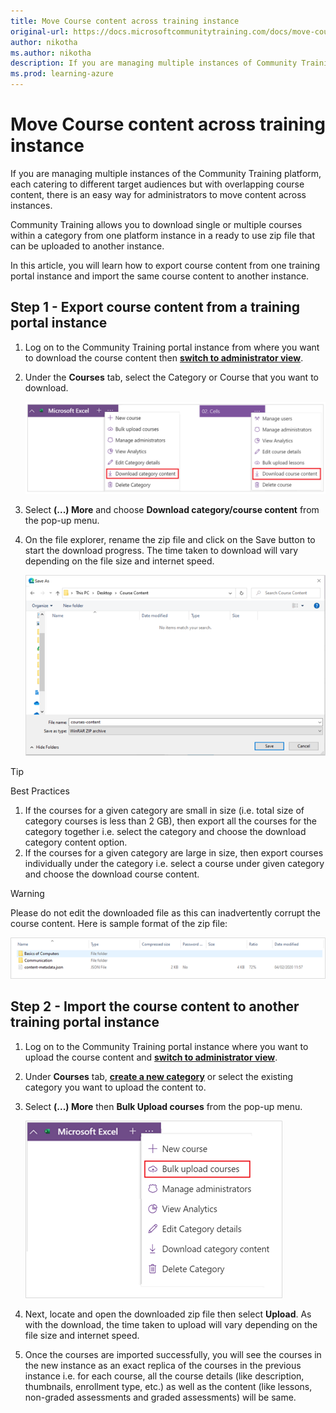 ```yaml
---
title: Move Course content across training instance
original-url: https://docs.microsoftcommunitytraining.com/docs/move-course-content-across-training-instance
author: nikotha
ms.author: nikotha
description: If you are managing multiple instances of Community Training platform each catering to different target audiences but with overlapping course content -  there is an easy way for administrator to move content across instances* in a few simple clicks*.
ms.prod: learning-azure
---
```


# Move Course content across training instance

If you are managing multiple instances of the Community Training platform, each catering to different target audiences but with overlapping course content, there is an easy way for administrators to move content across instances.

Community Training allows you to download single or multiple courses within a category from one platform instance in a ready to use zip file that can be uploaded to another instance.

In this article, you will learn how to export course content from one training portal instance and import the same course content to another instance.

## Step 1 - Export course content from a training portal instance

1. Log on to the Community Training portal instance from where you want to download the course content then [**switch to administrator view**](../../../get-started/step-by-step-configuration-guide.md#step-2--switch-to-administrator-view-of-the-portal).

1. Under the **Courses** tab, select the Category or Course that you want to download.

    ![Under courses tab](../../../media/image%28219%29.png)

1. Select **(...) More** and choose **Download category/course content** from the pop-up menu.

1. On the file explorer, rename the zip file and click on the Save button to start the download progress. The time taken to download will vary depending on the file size and internet speed.

    ![Save](../../../media/image%28220%29.png)

> [!TIP]
> Best Practices
>
> 1. If the courses for a given category are small in size (i.e. total size of category courses is less than 2 GB), then export all the courses for the category together i.e. select the category and choose the download category content option.
> 1. If the courses for a given category are large in size, then export courses individually under the category i.e. select a course under given category and choose the download course content.

> [!WARNING]
> Please do not edit the downloaded file as this can inadvertently corrupt the course content. Here is sample format of the zip file:
>
> ![Sample zip](../../../media/image%28221%29.png)

## Step 2 - Import the course content to another training portal instance

1. Log on to the Community Training portal instance where you want to upload the course content and [**switch to administrator view**](../../../get-started/step-by-step-configuration-guide.md#step-2--switch-to-administrator-view-of-the-portal).

1. Under **Courses** tab, [**create a new category**](../../create-content/create-course-category/create-a-category.md) or select the existing category you want to upload the content to.

1. Select **(...) More** then **Bulk Upload courses** from the pop-up menu.

    ![Bulk Upload courses](../../../media/image%28222%29.png)

1. Next, locate and open the downloaded zip file then select **Upload**.  As with the download, the time taken to upload will vary depending on the file size and internet speed.

1. Once the courses are imported successfully, you will see the courses in the new instance as an exact replica of the courses in the previous instance i.e. for each course, all the course details (like description, thumbnails, enrollment type, etc.) as well as the content (like lessons, non-graded assessments and graded assessments) will be same.
